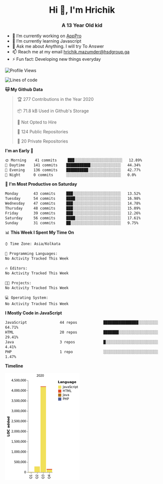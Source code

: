 <h1 align="center">Hi 👋, I'm Hrichik</h1>
<h3 align="center">A 13 Year Old kid</h3>


- 🔭 I’m currently working on [AppPro](https://apppro.in)
- 🌱 I’m currently learning Javascript
- 💬 Ask me about Anything. I will try To Answer
- 📫 Reach me at my email hrichik.mazumder@hsdgroup.ga
- ⚡ Fun fact: Developing new things everyday

<!--START_SECTION:waka-->
![Profile Views](http://img.shields.io/badge/Profile%20Views-15-blue)

![Lines of code](https://img.shields.io/badge/From%20Hello%20World%20I%27ve%20Written-4.0%20million%20lines%20of%20code-blue)

**🐱 My Github Data** 

> 🏆 277 Contributions in the Year 2020
 > 
> 📦 71.8 kB Used in Github's Storage 
 > 
> 🚫 Not Opted to Hire
 > 
> 📜 124 Public Repositories
 > 
> 🔑 20 Private Repositories 

**I'm an Early 🐤** 

```text
🌞 Morning    41 commits     ███░░░░░░░░░░░░░░░░░░░░░░   12.89% 
🌆 Daytime    141 commits    ███████████░░░░░░░░░░░░░░   44.34% 
🌃 Evening    136 commits    ██████████░░░░░░░░░░░░░░░   42.77% 
🌙 Night      0 commits      ░░░░░░░░░░░░░░░░░░░░░░░░░   0.0%

```
📅 **I'm Most Productive on Saturday** 

```text
Monday       43 commits     ███░░░░░░░░░░░░░░░░░░░░░░   13.52% 
Tuesday      54 commits     ████░░░░░░░░░░░░░░░░░░░░░   16.98% 
Wednesday    47 commits     ███░░░░░░░░░░░░░░░░░░░░░░   14.78% 
Thursday     48 commits     ███░░░░░░░░░░░░░░░░░░░░░░   15.09% 
Friday       39 commits     ███░░░░░░░░░░░░░░░░░░░░░░   12.26% 
Saturday     56 commits     ████░░░░░░░░░░░░░░░░░░░░░   17.61% 
Sunday       31 commits     ██░░░░░░░░░░░░░░░░░░░░░░░   9.75%

```


📊 **This Week I Spent My Time On** 

```text
⌚︎ Time Zone: Asia/Kolkata

💬 Programming Languages: 
No Activity Tracked This Week

🔥 Editors: 
No Activity Tracked This Week

🐱‍💻 Projects: 
No Activity Tracked This Week

💻 Operating System: 
No Activity Tracked This Week

```

**I Mostly Code in JavaScript** 

```text
JavaScript               44 repos            ████████████████░░░░░░░░░   64.71% 
HTML                     20 repos            ███████░░░░░░░░░░░░░░░░░░   29.41% 
Java                     3 repos             █░░░░░░░░░░░░░░░░░░░░░░░░   4.41% 
PHP                      1 repo              ░░░░░░░░░░░░░░░░░░░░░░░░░   1.47%

```


**Timeline**

![Chart not found](https://github.com/hrichiksite/hrichiksite/blob/master/charts/bar_graph.png) 


<!--END_SECTION:waka-->
